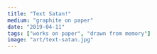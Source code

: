 ```yaml
---
title: "Text Satan!"
medium: "graphite on paper"
date: "2019-04-11"
tags: ["works on paper", "drawn from memory"]
image: "art/text-satan.jpg"
---
```

